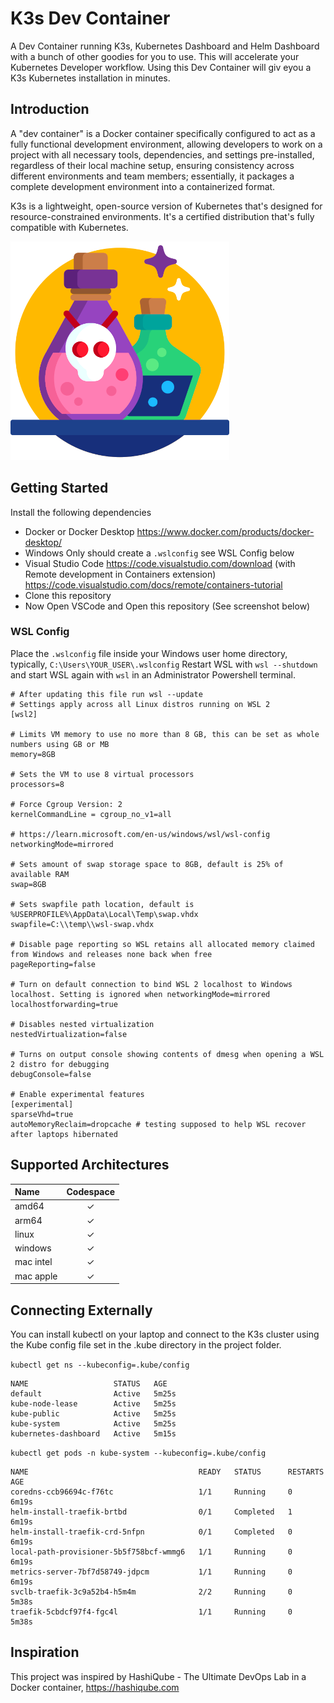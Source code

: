 # K3s Dev Container

A Dev Container running K3s, Kubernetes Dashboard and Helm Dashboard with a bunch of other goodies for you to use. This will accelerate your Kubernetes Developer workflow. Using this Dev Container will giv eyou a K3s Kubernetes installation in minutes. 

## Introduction

A "dev container" is a Docker container specifically configured to act as a fully functional development environment, allowing developers to work on a project with all necessary tools, dependencies, and settings pre-installed, regardless of their local machine setup, ensuring consistency across different environments and team members; essentially, it packages a complete development environment into a containerized format. 

K3s is a lightweight, open-source version of Kubernetes that's designed for resource-constrained environments. It's a certified distribution that's fully compatible with Kubernetes. 

![K3s Dev Container](./images/041-potion.png)

## Getting Started

Install the following dependencies

- Docker or Docker Desktop https://www.docker.com/products/docker-desktop/
- Windows Only should create a `.wslconfig` see WSL Config below
- Visual Studio Code https://code.visualstudio.com/download (with Remote development in Containers extension) https://code.visualstudio.com/docs/remote/containers-tutorial
- Clone this repository
- Now Open VSCode and Open this repository (See screenshot below)

### WSL Config

Place the `.wslconfig` file inside your Windows user home directory, typically, `C:\Users\YOUR_USER\.wslconfig`
Restart WSL with `wsl --shutdown` and start WSL again with `wsl` in an Administrator Powershell terminal.

```
# After updating this file run wsl --update
# Settings apply across all Linux distros running on WSL 2
[wsl2]

# Limits VM memory to use no more than 8 GB, this can be set as whole numbers using GB or MB
memory=8GB

# Sets the VM to use 8 virtual processors
processors=8

# Force Cgroup Version: 2
kernelCommandLine = cgroup_no_v1=all

# https://learn.microsoft.com/en-us/windows/wsl/wsl-config
networkingMode=mirrored

# Sets amount of swap storage space to 8GB, default is 25% of available RAM
swap=8GB

# Sets swapfile path location, default is %USERPROFILE%\AppData\Local\Temp\swap.vhdx
swapfile=C:\\temp\\wsl-swap.vhdx

# Disable page reporting so WSL retains all allocated memory claimed from Windows and releases none back when free
pageReporting=false

# Turn on default connection to bind WSL 2 localhost to Windows localhost. Setting is ignored when networkingMode=mirrored
localhostforwarding=true

# Disables nested virtualization
nestedVirtualization=false

# Turns on output console showing contents of dmesg when opening a WSL 2 distro for debugging
debugConsole=false

# Enable experimental features
[experimental]
sparseVhd=true
autoMemoryReclaim=dropcache # testing supposed to help WSL recover after laptops hibernated
```

## Supported Architectures

| Name      | Codespace  |
|:--------- |:----------:|
| amd64     | ✓          |
| arm64     | ✓          |
| linux     | ✓          |
| windows   | ✓          |
| mac intel | ✓          |
| mac apple | ✓          |

## Connecting Externally

You can install kubectl on your laptop and connect to the K3s cluster using the Kube config file set in the .kube directory in the project folder. 

`kubectl get ns --kubeconfig=.kube/config`
```
NAME                   STATUS   AGE
default                Active   5m25s
kube-node-lease        Active   5m25s
kube-public            Active   5m25s
kube-system            Active   5m25s
kubernetes-dashboard   Active   5m15s
```

`kubectl get pods -n kube-system --kubeconfig=.kube/config`
```
NAME                                      READY   STATUS      RESTARTS   AGE
coredns-ccb96694c-f76tc                   1/1     Running     0          6m19s
helm-install-traefik-brtbd                0/1     Completed   1          6m19s
helm-install-traefik-crd-5nfpn            0/1     Completed   0          6m19s
local-path-provisioner-5b5f758bcf-wmmg6   1/1     Running     0          6m19s
metrics-server-7bf7d58749-jdpcm           1/1     Running     0          6m19s
svclb-traefik-3c9a52b4-h5m4m              2/2     Running     0          5m38s
traefik-5cbdcf97f4-fgc4l                  1/1     Running     0          5m38s
```

## Inspiration 

This project was inspired by HashiQube - The Ultimate DevOps Lab in a Docker container, https://hashiqube.com